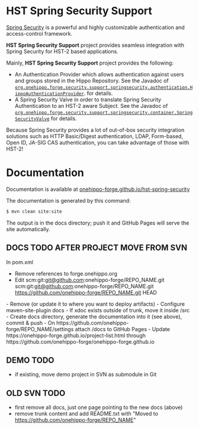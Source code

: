 
# HST Spring Security Support

[Spring Security](http://projects.spring.io/spring-security/) is a powerful and highly customizable authentication
and access-control framework.

**HST Spring Security Support** project provides seamless integration with Spring Security for HST-2 based applications.

Mainly, **HST Spring Security Support** project provides the following:

- An Authentication Provider which allows authentication against users and groups stored in the Hippo Repository.
  See the Javadoc of [```org.onehippo.forge.security.support.springsecurity.authentication.HippoAuthenticationProvider```](src/main/java/org/onehippo/forge/security/support/springsecurity/authentication/HippoAuthenticationProvider.java).
  for details.
- A Spring Security Valve in order to translate Spring Security Authentication to an HST-2 aware Subject.
  See the Javadoc of [```org.onehippo.forge.security.support.springsecurity.container.SpringSecurityValve```](src/main/java/org/onehippo/forge/security/support/springsecurity/container/SpringSecurityValve.java) for details.

Because Spring Security provides a lot of out-of-box security integration solutions such as HTTP Basic/Digest authentication, LDAP, Form-based, Open ID, JA-SIG CAS authentication, you can take advantage of those with HST-2! 

# Documentation 

Documentation is available at [onehippo-forge.github.io/hst-spring-security](https://onehippo-forge.github.io/hst-spring-security)

The documentation is generated by this command:

```bash
$ mvn clean site:site
```

The output is in the docs directory; push it and GitHub Pages will serve the site automatically. 


## DOCS TODO AFTER PROJECT MOVE FROM SVN
In pom.xml 
- Remove references to forge.onehippo.org
- Edit <scm>
  <connection>scm:git:git@github.com:onehippo-forge/REPO_NAME.git</connection>
  <developerConnection>scm:git:git@github.com:onehippo-forge/REPO_NAME.git</developerConnection>
  <url>https://github.com/onehippo-forge/REPO_NAME.git</url>
  <tag>HEAD</tag>
</scm>
- Remove <distributionManagement> (or update it to where you want to deploy artifacts)
- Configure maven-site-plugin</artifactId>
    <configuration>
      <outputDirectory>docs</outputDirectory>
    </configuration>
- If xdoc exists outside of trunk, move it inside /src	
- Create docs directory, generate the documentation into it (see above), commit & push
- On https://github.com/onehippo-forge/REPO_NAME/settings attach /docs to GitHub Pages 
- Update https://onehippo-forge.github.io/project-list.html through https://github.com/onehippo-forge/onehippo-forge.github.io

## DEMO TODO
- if existing, move demo project in SVN as submodule in Git

## OLD SVN TODO
- first remove all docs, just one page pointing to the new docs (above)
- remove trunk content and add README.txt with "Moved to https://github.com/onehippo-forge/REPO_NAME"